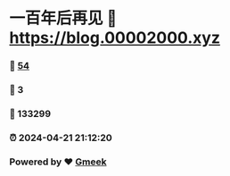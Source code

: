 # 一百年后再见 :link: https://blog.00002000.xyz 
### :page_facing_up: [54](https://blog.00002000.xyz/tag.html) 
### :speech_balloon: 3 
### :hibiscus: 133299 
### :alarm_clock: 2024-04-21 21:12:20 
### Powered by :heart: [Gmeek](https://github.com/Meekdai/Gmeek)

